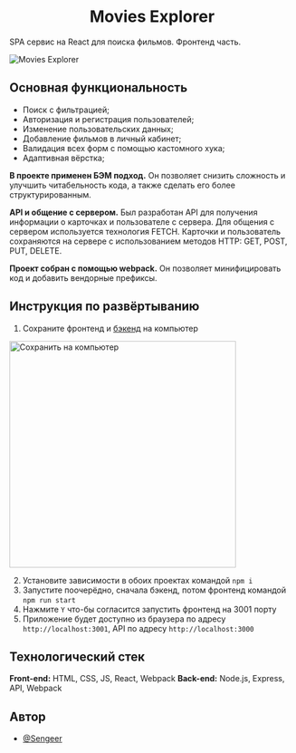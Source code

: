 <h1 align="center">Movies Explorer</h1>

SPA сервис на React для поиска фильмов. Фронтенд часть.

![Movies Explorer](https://github.com/Sengeer/movies-explorer-frontend/assets/63221404/baf7dac5-8d6e-404c-99f8-ccab7204079b)

## Основная функциональность

- Поиск с фильтрацией;
- Авторизация и регистрация пользователей;
- Изменение пользовательских данных;
- Добавление фильмов в личный кабинет;
- Валидация всех форм с помощью кастомного хука;
- Адаптивная вёрстка;

**В проекте применен БЭМ подход.** Он позволяет снизить сложность и улучшить читабельность кода, а также сделать его более структурированным.

**API и общение с сервером.** Был разработан API для получения информации о карточках и пользователе с сервера. Для общения с сервером используется технология FETCH. Карточки и пользователь сохраняются на сервере с использованием методов HTTP: GET, POST, PUT, DELETE.

**Проект собран с помощью webpack.** Он позволяет минифицировать код и добавить вендорные префиксы.
## Инструкция по развёртыванию

1. Сохраните фронтенд и [бэкенд](https://github.com/Sengeer/movies-explorer-api) на компьютер
<img src="https://github.com/Sengeer/movies-explorer-frontend/assets/63221404/837151e3-e555-4ba3-b84b-fab52244dad5" alt="Сохранить на компьютер" width="400" />

2. Установите зависимости в обоих проектах командой `npm i`
3. Запустите поочерёдно, сначала бэкенд, потом фронтенд командой `npm run start`
4. Нажмите `Y` что-бы согласится запустить фронтенд на 3001 порту
5. Приложение будет доступно из браузера по адресу `http://localhost:3001`, API по адресу `http://localhost:3000`

## Технологический стек

**Front-end:** HTML, CSS, JS, React, Webpack
**Back-end:** Node.js, Express, API, Webpack


## Автор

- [@Sengeer](https://vk.com/sergey.polenov/)

